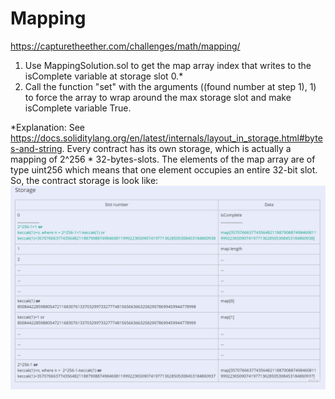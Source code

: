 # Mapping
https://capturetheether.com/challenges/math/mapping/

1. Use MappingSolution.sol to get the map array index that writes to the isComplete variable at storage slot 0.*
2. Call the function "set" with the arguments ((found number at step 1), 1) to force the array to wrap around the max storage slot and make isComplete variable True.


*Explanation:
See https://docs.soliditylang.org/en/latest/internals/layout_in_storage.html#bytes-and-string.
Every contract has its own storage, which is actually a mapping of 2^256 * 32-bytes-slots.
The elements of the map array are of type uint256 which means that one element occupies an entire 32-bit slot.
So, the contract storage is look like:
![Image](Mapping.jpg)